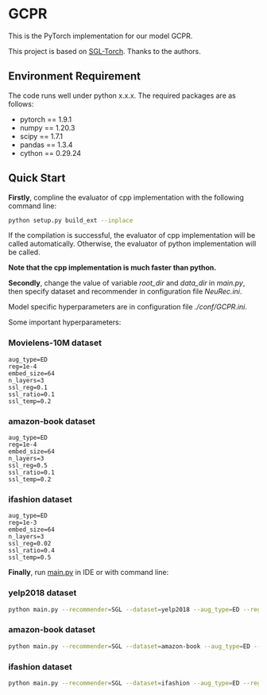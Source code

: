 # GCPR
This is the PyTorch implementation for our model GCPR.

This project is based on [SGL-Torch](). Thanks to the authors.

## Environment Requirement

The code runs well under python x.x.x. The required packages are as follows:

- pytorch == 1.9.1
- numpy == 1.20.3
- scipy == 1.7.1
- pandas == 1.3.4
- cython == 0.29.24

## Quick Start
**Firstly**, compline the evaluator of cpp implementation with the following command line:

```bash
python setup.py build_ext --inplace
```

If the compilation is successful, the evaluator of cpp implementation will be called automatically.
Otherwise, the evaluator of python implementation will be called.

**Note that the cpp implementation is much faster than python.**

**Secondly**, change the value of variable *root_dir* and *data_dir* in *main.py*, then specify dataset and recommender in configuration file *NeuRec.ini*.

Model specific hyperparameters are in configuration file *./conf/GCPR.ini*.

Some important hyperparameters:

### Movielens-10M dataset
```
aug_type=ED
reg=1e-4
embed_size=64
n_layers=3
ssl_reg=0.1
ssl_ratio=0.1
ssl_temp=0.2
```

### amazon-book dataset
```
aug_type=ED
reg=1e-4
embed_size=64
n_layers=3
ssl_reg=0.5
ssl_ratio=0.1
ssl_temp=0.2
```

### ifashion dataset
```
aug_type=ED
reg=1e-3
embed_size=64
n_layers=3
ssl_reg=0.02
ssl_ratio=0.4
ssl_temp=0.5
```

**Finally**, run [main.py](./main.py) in IDE or with command line:

### yelp2018 dataset
```bash
python main.py --recommender=SGL --dataset=yelp2018 --aug_type=ED --reg=1e-4 --n_layers=3 --ssl_reg=0.1 --ssl_ratio=0.1 --ssl_temp=0.2
```

### amazon-book dataset
```bash
python main.py --recommender=SGL --dataset=amazon-book --aug_type=ED --reg=1e-4 --n_layers=3 --ssl_reg=0.5 --ssl_ratio=0.1 --ssl_temp=0.2
```

### ifashion dataset
```bash
python main.py --recommender=SGL --dataset=ifashion --aug_type=ED --reg=1e-3 --n_layers=3 --ssl_reg=0.02 --ssl_ratio=0.4 --ssl_temp=0.5
```
